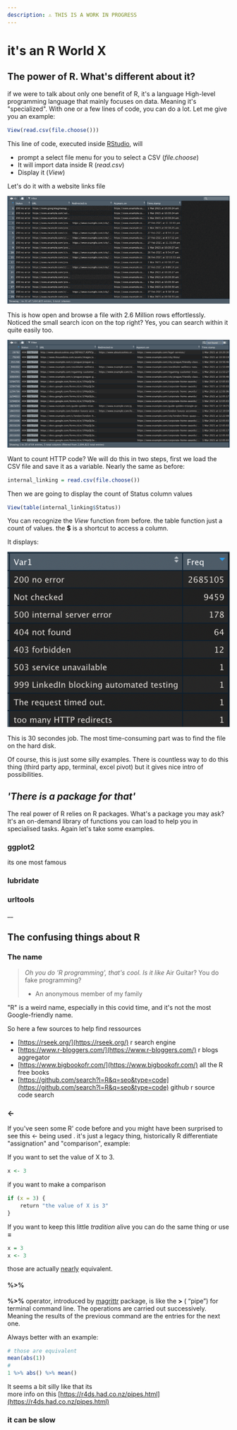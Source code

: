```yaml
---
description: ⚠️ THIS IS A WORK IN PROGRESS
---
```


# it's an R World X

## The power of R. What's different about it?

if we were to talk about only one benefit of R, it's a language High-level programming language that mainly focuses on data. Meaning it's "specialized". With one or a few lines of code, you can do a lot. Let me give you an example:

```r
View(read.csv(file.choose()))
```

This line of code, executed inside [RStudio](classic-r-operations.md#install-and-rstudio), will 

* prompt a select file menu for you to select a CSV  \(_file.choose_\)
* It will import data inside R \(_read.csv_\) 
* Display it \(_View_\)

Let's do it with a website links file

>

![internal hyperlinks ](.gitbook/assets/tfobxabjri%20%281%29.gif)

This is how open and browse a file with 2.6 Million rows effortlessly. Noticed the small search icon on the top right? Yes, you can search within it quite easily too.

![search for dead links using http code](.gitbook/assets/screenshot-2021-04-10-at-12.45.14-pm.png)

Want to count HTTP code? We will do this in two steps, first we load the CSV file and save it as a variable. Nearly the same as before:

```r
internal_linking = read.csv(file.choose())
```

Then we are going to display the count of Status column values

```r
View(table(internal_linking$Status))
```

You can recognize the _View_ function from before. the table function just a count of values. the **$** is a shortcut to access a column.

It displays:

![count of http code](.gitbook/assets/screenshot-2021-04-10-at-12.55.52-pm.png)

This is 30 secondes job. The most time-consuming part was to find the file on the hard disk. 

Of course, this is just some silly examples. There is countless way to do this thing \(third party app, terminal, excel pivot\) but it gives nice intro of possibilities.

## _'There is a package for that'_

The real power of R relies on R packages. What's a package you may ask?  It's an on-demand library of functions you can load to help you in specialised tasks. Again let's take some examples.

### ggplot2

its one most famous 

  


### lubridate

### urltools





\_\_



## The confusing things about R

### The name

> _Oh you do '_R programming'_, that's cool. Is it like_ Air Guitar? You do fake programming?  
> - An anonymous member of my family

"R" is a weird name,  especially in this covid time, and it's not the most Google-friendly name. 

So here a few sources to help find ressources

* [https://rseek.org/](https://rseek.org/) r search engine
* [https://www.r-bloggers.com/](https://www.r-bloggers.com/) r blogs aggregator
* [https://www.bigbookofr.com/](https://www.bigbookofr.com/) all the R free books
* [https://github.com/search?l=R&q=seo&type=code](https://github.com/search?l=R&q=seo&type=code) github r source code search

### &lt;- 

If you've seen some R' code before and you might have been surprised to see this &lt;-  being used . it's just a legacy thing, historically R differentiate  "assignation"  and "comparison", example:

If you want to set the value of X to 3.   

```r
x <- 3
```

if you want to make a comparison

```r
if (x = 3) {
    return "the value of X is 3"
}
```

If you want to keep this little _tradition_ alive you can do the same thing or use **=**

```r
x = 3
x <- 3
```

those are actually [nearly](https://stackoverflow.com/questions/1741820/what-are-the-differences-between-and-assignment-operators-in-r) equivalent.

#### %&gt;%

 **%&gt;%** operator, introduced by [magrittr](https://cran.r-project.org/web/packages/magrittr/vignettes/magrittr.html) package, is like the **&gt;** \( “pipe”\) for terminal command line. The operations are carried out successively. Meaning the results of the previous command are the entries for the next one.

Always better with an example:

```r
# those are equivalent
mean(abs(1))
#
1 %>% abs() %>% mean()
```

It seems a bit silly like that its   
more info on this [https://r4ds.had.co.nz/pipes.html](https://r4ds.had.co.nz/pipes.html)

### it can be slow

